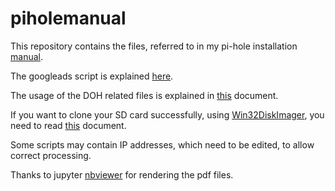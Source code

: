 # piholemanual
This repository contains the files, referred to in my pi-hole installation [manual](https://nbviewer.org/github/jpgpi250/piholemanual/blob/master/doc/Block%20Ads%20Network-wide%20with%20A%20Raspberry%20Pi-hole.pdfjpgpi250/piholemanual/blob/master/doc/Block%20Ads%20Network-wide%20with%20A%20Raspberry%20Pi-hole.pdf).

The googleads script is explained [here](https://nbviewer.org/github/jpgpi250/piholemanual/blob/master/doc/Block%20Ads%20Network-wide%20with%20A%20Raspberry%20Pi-hole.pdfjpgpi250/piholemanual/blob/master/doc/Whitelist%20Google%20Ads%20with%20Pi-hole%20v5.pdf).

The usage of the DOH related files is explained in [this](https://nbviewer.org/github/jpgpi250/piholemanual/blob/master/doc/Block%20Ads%20Network-wide%20with%20A%20Raspberry%20Pi-hole.pdfjpgpi250/piholemanual/blob/master/doc/Manually%20resize%20partition%20for%20Backup.pdf) document.

If you want to clone your SD card successfully, using [Win32DiskImager](https://win32diskimager.org/), you need to read [this](https://nbviewer.org/github/jpgpi250/piholemanual/blob/master/doc/Block%20Ads%20Network-wide%20with%20A%20Raspberry%20Pi-hole.pdfjpgpi250/piholemanual/blob/master/doc/Manually%20resize%20partition%20for%20Backup.pdf) document.

Some scripts may contain IP addresses, which need to be edited, to allow correct processing.

Thanks to jupyter [nbviewer](https://nbviewer.org/) for rendering the pdf files.
